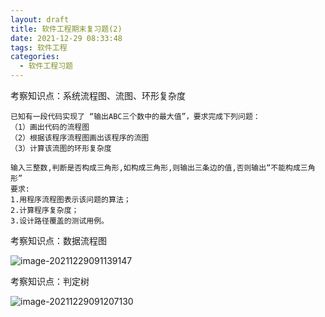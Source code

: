 ```yaml
---
layout: draft
title: 软件工程期末复习题(2)
date: 2021-12-29 08:33:48
tags: 软件工程
categories:
  - 软件工程习题
---
```




考察知识点：系统流程图、流图、环形复杂度

```
已知有一段代码实现了 “输出ABC三个数中的最大值”，要求完成下列问题：
（1）画出代码的流程图
（2）根据该程序流程图画出该程序的流图
（3）计算该流图的环形复杂度
```





```
输入三整数,判断是否构成三角形,如构成三角形,则输出三条边的值,否则输出“不能构成三角形”
要求:
1.用程序流程图表示该问题的算法；
2.计算程序复杂度； 
3.设计路径覆盖的测试用例。
```



考察知识点：数据流程图

![image-20211229091139147](https://gitee.com/gujiakai/pic-go-typora02/raw/master/img/202112290911227.png)



考察知识点：判定树

![image-20211229091207130](https://gitee.com/gujiakai/pic-go-typora02/raw/master/img/202112290912207.png)
